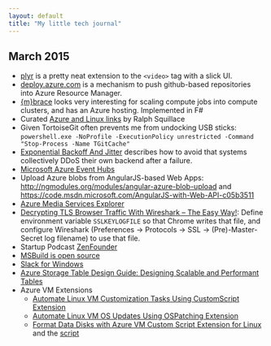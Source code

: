 ```yaml
---
layout: default
title: "My little tech journal"
---
```


## March 2015

- [plyr](https://github.com/Selz/plyr) is a pretty neat extension to the `<video>` tag with a slick UI. 
- [deploy.azure.com](https://deploy.azure.com/#/form/infohome) is a mechanism to push github-based repositories into Azure Resource Manager. 
- [{m}brace](http://www.m-brace.net/) looks very interesting for scaling compute jobs into compute clusters, and has an Azure hosting. Implemented in F#
- Curated [Azure and Linux links](http://azure.microsoft.com/en-us/documentation/articles/virtual-machines-linux-opensource/) by Ralph Squillace
- Given TortoiseGit often prevents me from undocking USB sticks: `powershell.exe -NoProfile -ExecutionPolicy unrestricted -Command "Stop-Process -Name TGitCache"`
- [Exponential Backoff And Jitter](http://www.awsarchitectureblog.com/2015/03/backoff.html) describes how to avoid that systems collectively DDoS their own backend after a failure.  
- [Microsoft Azure Event Hubs](http://robtiffany.com/azure-iot-services-event-hubs/) 
- Upload Azure blobs from AngularJS-based Web Apps: http://ngmodules.org/modules/angular-azure-blob-upload and https://code.msdn.microsoft.com/AngularJS-with-Web-API-c05b3511
- [Azure Media Services Explorer](https://github.com/Azure/Azure-Media-Services-Explorer/)
- [Decrypting TLS Browser Traffic With Wireshark – The Easy Way!](https://jimshaver.net/?p=406): Define environment variable `SSLKEYLOGFILE` so that Chrome writes that file, and configure Wireshark (Preferences -> Protocols -> SSL -> (Pre)-Master-Secret log filename) to use that file. 
- Startup Podcast [ZenFounder](http://zenfounder.com/)
- [MSBuild is open source](http://blogs.msdn.com/b/dotnet/archive/2015/03/18/msbuild-engine-is-now-open-source-on-github.aspx)
- [Slack for Windows](http://slackhq.com/post/113969353750/slack-for-windows)
- [Azure Storage Table Design Guide: Designing Scalable and Performant Tables](http://azure.microsoft.com/en-us/documentation/articles/storage-table-design-guide/)
- Azure VM Extensions
	- [Automate Linux VM Customization Tasks Using CustomScript Extension](http://azure.microsoft.com/blog/2014/08/20/automate-linux-vm-customization-tasks-using-customscript-extension/)
	- [Automate Linux VM OS Updates Using OSPatching Extension](http://azure.microsoft.com/blog/2014/10/23/automate-linux-vm-os-updates-using-ospatching-extension/)
	- [Format Data Disks with Azure VM Custom Script Extension for Linux](http://blog.fullscale180.com/format-data-disks-with-azure-vm-custom-script-extension-for-linux/) and the [script](https://gist.githubusercontent.com/trentmswanson/9c22bb71182e982bd36f/raw/47330d83bd884e88ef56edf5dae5597a1d989554/autopart.sh)

